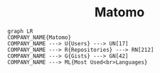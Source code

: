 <h1 align="center">Matomo</h1>

```mermaid
graph LR
COMPANY_NAME{Matomo}
COMPANY_NAME ---> U{Users} ---> UN[17]
COMPANY_NAME ---> R{Repositories} ---> RN[212]
COMPANY_NAME ---> G{Gists} ---> GN[42]
COMPANY_NAME ---> ML{Most Used<br>Languages}
```
